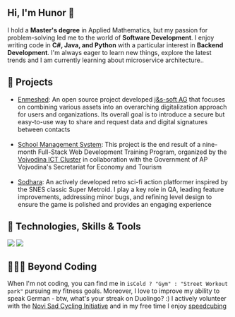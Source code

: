 <div>
  <section>
    <h1>Hi, I'm Hunor 👋</h1>
      <p>
        I hold a <strong>Master's degree</strong> in Applied Mathematics, but my passion for problem-solving led me to the world of <strong>Software Development</strong>. I enjoy writing code in <strong>C#, Java, and Python</strong> with a particular interest in <strong>Backend Development</strong>. I'm always eager to learn new things, explore the latest trends and I am currently learning about microservice architecture..
      </p>
  </section>

  <section>
    <h2>🚀 Projects</h2>
    <ul>
      <li><a href="https://enmeshed.eu/">Enmeshed</a>: An open source project developed <a href="https://www.js-soft.com/en/">j&s-soft AG</a> that focuses on combining various assets into an overarching
digitalization approach for users and organizations. Its overall goal is to introduce a secure but easy-to-use way to share and request
data and digital signatures between contacts</li>
        <br>
<li>
    <a href="https://github.com/HunorTotBagi/school-management-system">School Management System</a>: This project is the end result of a nine-month Full-Stack Web Development Training Program, organized by the 
    <a href="https://vojvodinaictcluster.org/">Vojvodina ICT Cluster</a> in collaboration with the Government of AP Vojvodina's Secretariat for Economy and Tourism
</li><br>

  <li><a href="https://sodhara.com">Sodhara</a>: An actively developed retro sci-fi action platformer inspired by the SNES classic Super Metroid. I play a key role in QA, leading feature improvements, addressing minor bugs, and refining level design to ensure the game is polished and provides an engaging experience
</li>
    </ul>
  </section>

  <section>
    <h2>🔧 Technologies, Skills & Tools</h2>
    <div>
      <img src="https://skillicons.dev/icons?i=cs,java,py,js,dotnet,spring,hibernate,react,unity,mysql,postgres" />
      <img src="https://skillicons.dev/icons?i=docker,git,postman,windows,linux,visualstudio,vscode,eclipse,html,css" />
    </div>
  </section>

  <section>
    <h2>🚴‍♂️💪 Beyond Coding</h2>
    <p>
      When I'm not coding, you can find me in <code>isCold ? "Gym" : "Street Workout park"</code> pursuing my fitness goals. Moreover, I love to improve my ability to speak German - btw, what's your streak on Duolingo? :) I actively volunteer with the <a href="https://nsbi.org.rs/en">Novi Sad Cycling Initiative</a> and in my free time I enjoy <a href="https://en.wikipedia.org/wiki/Speedcubing">speedcubing</a>
    </p>
  </section>
</div>
